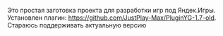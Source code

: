 Это простая заготовка проекта для разработки игр под Яндек.Игры. 
Установлен плагин: https://github.com/JustPlay-Max/PluginYG-1.7-old. Стараюсь поддерживать актуальную версию
